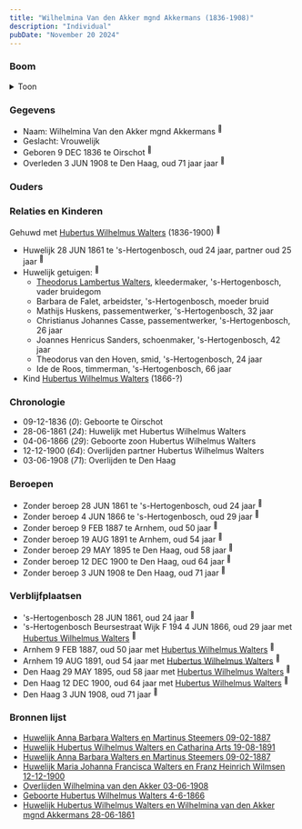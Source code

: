 ```yaml
---
title: "Wilhelmina Van den Akker mgnd Akkermans (1836-1908)"
description: "Individual"
pubDate: "November 20 2024"
---
```


### Boom
<details><summary>Toon</summary>

![test](https://www.plantuml.com/plantuml/svg/dTB9JiCm40RWkvzYH0-SAZaDXRQg2XHQ5IGM8PPZvSH3OiLBvN64AjHtnst2ScAxZPnuvlidEQ4WVAYDPbGfkn9U6CX4NXNUrLQUEUqy12yinKTe0okLHCYLppKsDPfLM8D1aw6dveW2UdHXlKBsfMkk1H6yCW2OEY_HtvSghomIZST6A3kPGCesZEt3xMuKCTPSsNjIkaHjb1NmA2n8j71QLUZ155OsfOd2FH045vmdIGeVBJlpwIoTfN7kwxD2BJSm7cKYMoyp5uB6qGI6S3uxWsIG7iADyfINBdnvbwfQwwMmSfbxHvIv28wNKhXyk8Pao0Tm7ZaB8OgjlGKlwhYCK1EqycqbTDpAfv7t0JgpTDwVJx-nzOxWwlIkmUrJTn6xkW9jvYBpPsJIQw8DEOVZo6jruz4BIgbiiHqmQ88C3fCTRSuvZxCwMXLbMAFMxYNoDdy8rk_z9jZ1-zZ_v3hUfMc_TBVRebcxri-3DaotTJ5sWbR6N_qD)
</details>

### Gegevens
- Naam: Wilhelmina Van den Akker mgnd Akkermans <sup><a href="../s00150/" style="text-decoration:none" title="Huwelijk Hubertus Wilhelmus Walters en Wilhelmina van den Akker mgnd Akkermans 28-06-1861">:link:</a></sup>
- Geslacht: Vrouwelijk
- Geboren 9 DEC 1836 te Oirschot <sup><a href="../s00150/" style="text-decoration:none" title="Huwelijk Hubertus Wilhelmus Walters en Wilhelmina van den Akker mgnd Akkermans 28-06-1861">:link:</a></sup>
- Overleden 3 JUN 1908 te Den Haag, oud 71 jaar jaar <sup><a href="../s00219/" style="text-decoration:none" title="Overlijden Wilhelmina van den Akker 03-06-1908">:link:</a></sup>

### Ouders

### Relaties en Kinderen

Gehuwd met [Hubertus Wilhelmus Walters](../i00105/) (1836-1900) <sup><a href="../s00150/" style="text-decoration:none" title="Huwelijk Hubertus Wilhelmus Walters en Wilhelmina van den Akker mgnd Akkermans 28-06-1861">:link:</a></sup>
- Huwelijk 28 JUN 1861 te 's-Hertogenbosch, oud 24 jaar, partner oud 25 jaar <sup><a href="../s00150/" style="text-decoration:none" title="Huwelijk Hubertus Wilhelmus Walters en Wilhelmina van den Akker mgnd Akkermans 28-06-1861">:link:</a></sup>
- Huwelijk getuigen:  <sup><a href="../s00150/" style="text-decoration:none" title="Huwelijk Hubertus Wilhelmus Walters en Wilhelmina van den Akker mgnd Akkermans 28-06-1861">:link:</a></sup>
  - [Theodorus Lambertus Walters](../i00088/), kleedermaker, \'s-Hertogenbosch, vader bruidegom
  - Barbara de Falet, arbeidster, \'s-Hertogenbosch, moeder bruid
  - Mathijs Huskens, passementwerker, \'s-Hertogenbosch, 32 jaar
  - Christianus Johannes Casse, passementwerker, \'s-Hertogenbosch, 26 jaar
  - Joannes Henricus Sanders, schoenmaker, \'s-Hertogenbosch, 42 jaar
  - Theodorus van den Hoven, smid, \'s-Hertogenbosch, 24 jaar
  - Ide de Roos, timmerman, \'s-Hertogenbosch, 66 jaar
- Kind [Hubertus Wilhelmus Walters](../i00152/) (1866-?)

### Chronologie
- 09-12-1836 (<i>0</i>): Geboorte te Oirschot
- 28-06-1861 (<i>24</i>): Huwelijk met Hubertus Wilhelmus Walters
- 04-06-1866 (<i>29</i>): Geboorte zoon Hubertus Wilhelmus Walters
- 12-12-1900 (<i>64</i>): Overlijden partner Hubertus Wilhelmus Walters
- 03-06-1908 (<i>71</i>): Overlijden te Den Haag

### Beroepen
- Zonder beroep 28 JUN 1861 te 's-Hertogenbosch, oud 24 jaar <sup><a href="../s00150/" style="text-decoration:none" title="Huwelijk Hubertus Wilhelmus Walters en Wilhelmina van den Akker mgnd Akkermans 28-06-1861">:link:</a></sup>
- Zonder beroep 4 JUN 1866 te 's-Hertogenbosch, oud 29 jaar <sup><a href="../s00233/" style="text-decoration:none" title="Geboorte Hubertus Wilhelmus Walters 4-6-1866">:link:</a></sup>
- Zonder beroep 9 FEB 1887 te Arnhem, oud 50 jaar <sup><a href="../s00215/" style="text-decoration:none" title="Huwelijk Anna Barbara Walters en Martinus Steemers 09-02-1887">:link:</a></sup>
- Zonder beroep 19 AUG 1891 te Arnhem, oud 54 jaar <sup><a href="../s00216/" style="text-decoration:none" title="Huwelijk Hubertus Wilhelmus Walters en Catharina Arts 19-08-1891">:link:</a></sup>
- Zonder beroep 29 MAY 1895 te Den Haag, oud 58 jaar <sup><a href="../s00217/" style="text-decoration:none" title="Huwelijk Johanna Wilhelmina Maria Walters en Gerardus Rietbergen 29-05-1895">:link:</a></sup>
- Zonder beroep 12 DEC 1900 te Den Haag, oud 64 jaar <sup><a href="../s00218/" style="text-decoration:none" title="Huwelijk Maria Johanna Francisca Walters en Franz Heinrich Wilmsen  12-12-1900">:link:</a></sup>
- Zonder beroep 3 JUN 1908 te Den Haag, oud 71 jaar <sup><a href="../s00219/" style="text-decoration:none" title="Overlijden Wilhelmina van den Akker 03-06-1908">:link:</a></sup>

### Verblijfplaatsen
- 's-Hertogenbosch  28 JUN 1861, oud 24 jaar  <sup><a href="../s00150/" style="text-decoration:none" title="Huwelijk Hubertus Wilhelmus Walters en Wilhelmina van den Akker mgnd Akkermans 28-06-1861">:link:</a></sup>
- 's-Hertogenbosch Beursestraat Wijk F 194 4 JUN 1866, oud 29 jaar met [Hubertus Wilhelmus Walters](../i00105/) <sup><a href="../s00233/" style="text-decoration:none" title="Geboorte Hubertus Wilhelmus Walters 4-6-1866">:link:</a></sup>
- Arnhem  9 FEB 1887, oud 50 jaar met [Hubertus Wilhelmus Walters](../i00105/) <sup><a href="../s00215/" style="text-decoration:none" title="Huwelijk Anna Barbara Walters en Martinus Steemers 09-02-1887">:link:</a></sup>
- Arnhem  19 AUG 1891, oud 54 jaar met [Hubertus Wilhelmus Walters](../i00105/) <sup><a href="../s00216/" style="text-decoration:none" title="Huwelijk Hubertus Wilhelmus Walters en Catharina Arts 19-08-1891">:link:</a></sup>
- Den Haag  29 MAY 1895, oud 58 jaar met [Hubertus Wilhelmus Walters](../i00105/) <sup><a href="../s00217/" style="text-decoration:none" title="Huwelijk Johanna Wilhelmina Maria Walters en Gerardus Rietbergen 29-05-1895">:link:</a></sup>
- Den Haag  12 DEC 1900, oud 64 jaar met [Hubertus Wilhelmus Walters](../i00105/) <sup><a href="../s00218/" style="text-decoration:none" title="Huwelijk Maria Johanna Francisca Walters en Franz Heinrich Wilmsen  12-12-1900">:link:</a></sup>
- Den Haag  3 JUN 1908, oud 71 jaar  <sup><a href="../s00219/" style="text-decoration:none" title="Overlijden Wilhelmina van den Akker 03-06-1908">:link:</a></sup>

### Bronnen lijst
- [Huwelijk Anna Barbara Walters en Martinus Steemers 09-02-1887](../s00215/)
- [Huwelijk Hubertus Wilhelmus Walters en Catharina Arts 19-08-1891](../s00216/)
- [Huwelijk Anna Barbara Walters en Martinus Steemers 09-02-1887](../s00215/)
- [Huwelijk Maria Johanna Francisca Walters en Franz Heinrich Wilmsen  12-12-1900](../s00218/)
- [Overlijden Wilhelmina van den Akker 03-06-1908](../s00219/)
- [Geboorte Hubertus Wilhelmus Walters 4-6-1866](../s00233/)
- [Huwelijk Hubertus Wilhelmus Walters en Wilhelmina van den Akker mgnd Akkermans 28-06-1861](../s00150/)